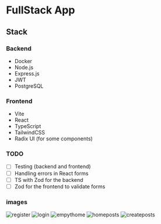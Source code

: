 # FullStack App

## Stack

### Backend

- Docker
- Node.js
- Express.js
- JWT
- PostgreSQL

### Frontend

- Vite
- React
- TypeScript
- TailwindCSS
- Radix UI (for some components)

### TODO

- [ ] Testing (backend and frontend)
- [ ] Handling errors in React forms
- [ ] TS with Zod for the backend
- [ ] Zod for the frontend to validate forms

### images
![register](https://github.com/Angelfire/docker-full-app/assets/315504/3b8c714d-e3a6-4cf2-88ce-70f9bfe4c477)
![login](https://github.com/Angelfire/docker-full-app/assets/315504/1cb39d3d-8c69-4146-b0d4-aa9dd075f26b)
![empythome](https://github.com/Angelfire/docker-full-app/assets/315504/247611c3-717e-4f5f-bec9-33fb680ded9f)
![homeposts](https://github.com/Angelfire/docker-full-app/assets/315504/c66c493c-7d3b-4842-839f-245bea780c29)
![createposts](https://github.com/Angelfire/docker-full-app/assets/315504/19090b00-6f62-4ef9-a5c2-1f8dcdac347d)
